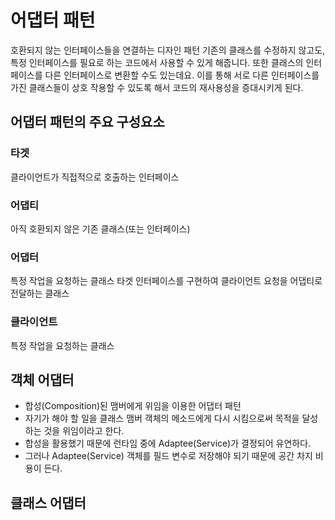 # 어댑터 패턴
호환되지 않는 인터페이스들을 연결하는 디자인 패턴
기존의 클래스를 수정하지 않고도, 특정 인터페이스를 필요로 하는 코드에서 사용할 수 있게 해줍니다. 또한 클래스의 인터페이스를 다른 인터페이스로 변환할 수도 있는데요. 이를 통해 서로 다른 인터페이스를 가진 클래스들이 상호 작용할 수 있도록 해서 코드의 재사용성을 증대시키게 된다.

## 어댑터 패턴의 주요 구성요소
### 타겟
클라이언트가 직접적으로 호출하는 인터페이스
### 어댑티
아직 호환되지 않은 기존 클래스(또는 인터페이스)
### 어댑터
특정 작업을 요청하는 클래스
타겟 인터페이스를 구현하여 클라이언트 요청을 어댑티로 전달하는 클래스
### 클라이언트
특정 작업을 요청하는 클래스

## 객체 어댑터
- 합성(Composition)된 맴버에게 위임을 이용한 어댑터 패턴
- 자기가 해야 할 일을 클래스 맴버 객체의 메소드에게 다시 시킴으로써 목적을 달성하는 것을 위임이라고 한다.
- 합성을 활용했기 때문에 런타임 중에 Adaptee(Service)가 결정되어 유연하다.
- 그러나 Adaptee(Service) 객체를 필드 변수로 저장해야 되기 때문에 공간 차지 비용이 든다.

## 클래스 어댑터


